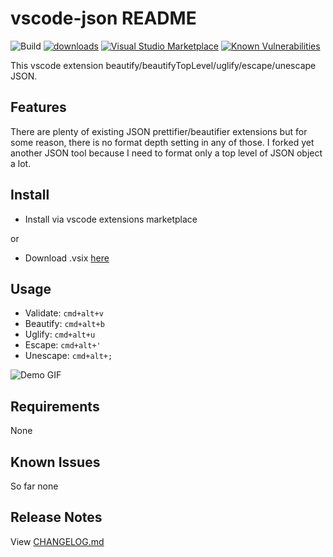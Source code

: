 # vscode-json README

![Build](https://github.com/andyyaldoo/vscode-json/workflows/.github/workflows/build-test.yml/badge.svg)
[![downloads](https://img.shields.io/vscode-marketplace/d/andyyaldoo.vscode-json.svg)](https://marketplace.visualstudio.com/items?itemName=andyyaldoo.vscode-json)
[![Visual Studio Marketplace](https://img.shields.io/vscode-marketplace/r/andyyaldoo.vscode-json.svg)](https://marketplace.visualstudio.com/items?itemName=andyyaldoo.vscode-json)
[![Known Vulnerabilities](https://snyk.io/test/github/andyyaldoo/vscode-json/badge.svg?targetFile=package.json)](https://snyk.io/test/github/andyyaldoo/vscode-json?targetFile=package.json)

This vscode extension beautify/beautifyTopLevel/uglify/escape/unescape JSON.

## Features

There are plenty of existing JSON prettifier/beautifier extensions but for some reason, there is no format depth setting in any of those. I forked yet another JSON tool because I need to format only a top level of JSON object a lot.

## Install

- Install via vscode extensions marketplace

or

- Download .vsix [here](https://github.com/andyyaldoo/vscode-json/releases)

## Usage

- Validate: `cmd+alt+v`
- Beautify: `cmd+alt+b`
- Uglify: `cmd+alt+u`
- Escape: `cmd+alt+'`
- Unescape: `cmd+alt+;`

![Demo GIF](https://raw.githubusercontent.com/andyyaldoo/vscode-json/master/images/vscode-json.gif)

## Requirements

None

## Known Issues

So far none

## Release Notes

View [CHANGELOG.md](CHANGELOG.md)

